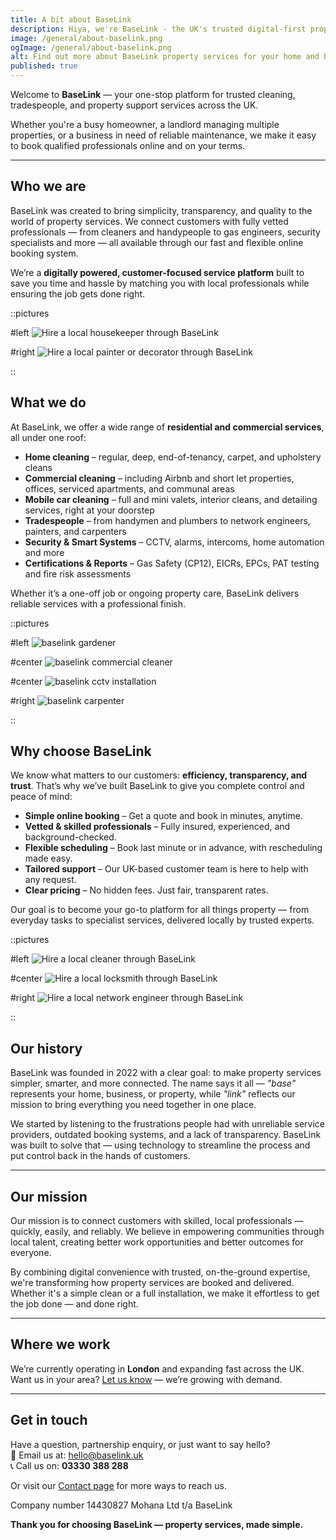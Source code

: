 ```yaml
---
title: A bit about BaseLink
description: Hiya, we're BaseLink - the UK's trusted digital-first property services provider
image: /general/about-baselink.png
ogImage: /general/about-baselink.png
alt: Find out more about BaseLink property services for your home and business in the UK
published: true
---
```


Welcome to **BaseLink** — your one-stop platform for trusted cleaning, tradespeople, and property support services across the UK.

Whether you're a busy homeowner, a landlord managing multiple properties, or a business in need of reliable maintenance, we make it easy to book qualified professionals online and on your terms.

---

## Who we are

BaseLink was created to bring simplicity, transparency, and quality to the world of property services. We connect customers with fully vetted professionals — from cleaners and handypeople to gas engineers, security specialists and more — all available through our fast and flexible online booking system.

We’re a **digitally powered, customer-focused service platform** built to save you time and hassle by matching you with local professionals while ensuring the job gets done right.

::pictures

#left
![Hire a local housekeeper through BaseLink](/home-cleaning/housekeeping.webp)

#right
![Hire a local painter or decorator through BaseLink](/tradespeople/painter-decorator/exterior-painting.webp)

::

## What we do

At BaseLink, we offer a wide range of **residential and commercial services**, all under one roof:

- **Home cleaning** – regular, deep, end-of-tenancy, carpet, and upholstery cleans
- **Commercial cleaning** – including Airbnb and short let properties, offices, serviced apartments, and communal areas
- **Mobile car cleaning** – full and mini valets, interior cleans, and detailing services, right at your doorstep
- **Tradespeople** – from handymen and plumbers to network engineers, painters, and carpenters
- **Security & Smart Systems** – CCTV, alarms, intercoms, home automation and more
- **Certifications & Reports** – Gas Safety (CP12), EICRs, EPCs, PAT testing and fire risk assessments

Whether it’s a one-off job or ongoing property care, BaseLink delivers reliable services with a professional finish.

::pictures

#left
![baselink gardener](/tradespeople/gardener/gardener.webp)

#center
![baselink commercial cleaner](/commercial-cleaning/office-cleaning.webp)

#center
![baselink cctv installation](/tradespeople/network-engineer/cctv-installation.webp)

#right
![baselink carpenter](/tradespeople/carpenter/carpenter.webp)

::

## Why choose BaseLink

We know what matters to our customers: **efficiency, transparency, and trust**. That’s why we’ve built BaseLink to give you complete control and peace of mind:

- **Simple online booking** – Get a quote and book in minutes, anytime.
- **Vetted & skilled professionals** – Fully insured, experienced, and background-checked.
- **Flexible scheduling** – Book last minute or in advance, with rescheduling made easy.
- **Tailored support** – Our UK-based customer team is here to help with any request.
- **Clear pricing** – No hidden fees. Just fair, transparent rates.

Our goal is to become your go-to platform for all things property — from everyday tasks to specialist services, delivered locally by trusted experts.

::pictures

#left
![Hire a local cleaner through BaseLink](/home-cleaning/regular-cleaning.webp)

#center
![Hire a local locksmith through BaseLink](/tradespeople/locksmith/locksmith.webp)

#right
![Hire a local network engineer through BaseLink](/tradespeople/network-engineer/network-engineer.webp)

::

## Our history

BaseLink was founded in 2022 with a clear goal: to make property services simpler, smarter, and more connected. The name says it all — *"base"* represents your home, business, or property, while *"link"* reflects our mission to bring everything you need together in one place.

We started by listening to the frustrations people had with unreliable service providers, outdated booking systems, and a lack of transparency. BaseLink was built to solve that — using technology to streamline the process and put control back in the hands of customers.

---

## Our mission

Our mission is to connect customers with skilled, local professionals — quickly, easily, and reliably. We believe in empowering communities through local talent, creating better work opportunities and better outcomes for everyone.

By combining digital convenience with trusted, on-the-ground expertise, we're transforming how property services are booked and delivered. Whether it's a simple clean or a full installation, we make it effortless to get the job done — and done right.

---

## Where we work

We’re currently operating in **London** and expanding fast across the UK. Want us in your area? [Let us know](#) — we’re growing with demand.

---

## Get in touch

Have a question, partnership enquiry, or just want to say hello?  
📧 Email us at: [hello@baselink.uk](mailto:hello@baselink.uk)  
📞 Call us on: **03330 388 288**

Or visit our [Contact page](#) for more ways to reach us.

Company number 14430827 Mohana Ltd t/a BaseLink

**Thank you for choosing BaseLink — property services, made simple.**